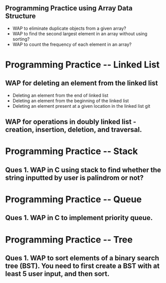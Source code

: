 ## Programming Practice using Array Data Structure 
* WAP to eliminate duplicate objects from a given array?
* WAP to find the second largest element in an array without using sorting?
* WAP to count the frequency of each element in an array?

# Programming Practice -- Linked List

## WAP for deleting an element from the linked list
* Deleting an element from the end of linked list
* Deleting an element from the beginning of the linked list
* Deleting an element present at a given location in the linked list
git
## WAP for operations in doubly linked list - creation, insertion, deletion, and traversal.


# Programming Practice -- Stack

## Ques 1. WAP in C using stack to find whether the string inputted by user is palindrom or not?

# Programming Practice -- Queue

## Ques 1. WAP in C to implement priority queue.

# Programming Practice -- Tree

## Ques 1. WAP to sort elements of a binary search tree (BST). You need to first create a BST with at least 5 user input, and then sort.
